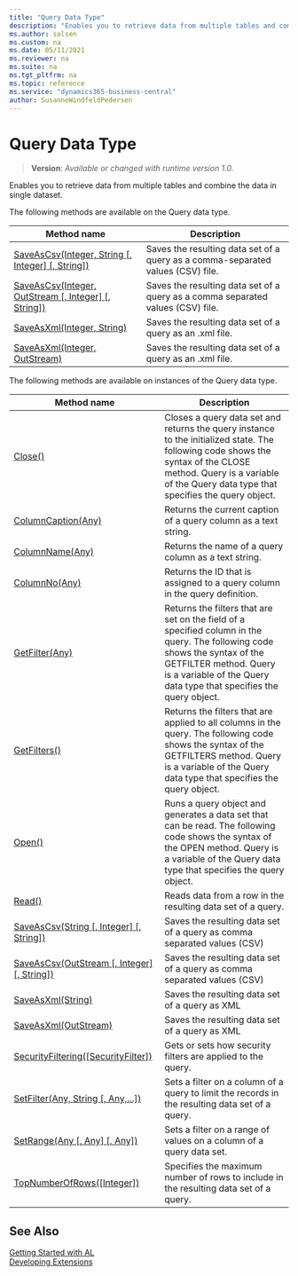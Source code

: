 ```yaml
---
title: "Query Data Type"
description: "Enables you to retrieve data from multiple tables and combine the data in single dataset."
ms.author: solsen
ms.custom: na
ms.date: 05/11/2021
ms.reviewer: na
ms.suite: na
ms.tgt_pltfrm: na
ms.topic: reference
ms.service: "dynamics365-business-central"
author: SusanneWindfeldPedersen
---
```

[//]: # (START>DO_NOT_EDIT)
[//]: # (IMPORTANT:Do not edit any of the content between here and the END>DO_NOT_EDIT.)
[//]: # (Any modifications should be made in the .xml files in the ModernDev repo.)
# Query Data Type
> **Version**: _Available or changed with runtime version 1.0._

Enables you to retrieve data from multiple tables and combine the data in single dataset.


The following methods are available on the Query data type.


|Method name|Description|
|-----------|-----------|
|[SaveAsCsv(Integer, String [, Integer] [, String])](query-saveascsv-integer-string-integer-string-method.md)|Saves the resulting data set of a query as a comma-separated values (CSV) file.|
|[SaveAsCsv(Integer, OutStream [, Integer] [, String])](query-saveascsv-integer-outstream-integer-string-method.md)|Saves the resulting data set of a query as a comma separated values (CSV) file.|
|[SaveAsXml(Integer, String)](query-saveasxml-integer-string-method.md)|Saves the resulting data set of a query as an .xml file.|
|[SaveAsXml(Integer, OutStream)](query-saveasxml-integer-outstream-method.md)|Saves the resulting data set of a query as an .xml file.|

The following methods are available on instances of the Query data type.

|Method name|Description|
|-----------|-----------|
|[Close()](queryinstance-close-method.md)|Closes a query data set and returns the query instance to the initialized state. The following code shows the syntax of the CLOSE method.  Query is a variable of the Query data type that specifies the query object.|
|[ColumnCaption(Any)](queryinstance-columncaption-method.md)|Returns the current caption of a query column as a text string.|
|[ColumnName(Any)](queryinstance-columnname-method.md)|Returns the name of a query column as a text string.|
|[ColumnNo(Any)](queryinstance-columnno-method.md)|Returns the ID that is assigned to a query column in the query definition.|
|[GetFilter(Any)](queryinstance-getfilter-method.md)|Returns the filters that are set on the field of a specified column in the query. The following code shows the syntax of the GETFILTER method. Query is a variable of the Query data type that specifies the query object.|
|[GetFilters()](queryinstance-getfilters-method.md)|Returns the filters that are applied to all columns in the query. The following code shows the syntax of the GETFILTERS method. Query is a variable of the Query data type that specifies the query object.|
|[Open()](queryinstance-open-method.md)|Runs a query object and generates a data set that can be read. The following code shows the syntax of the OPEN method. Query is a variable of the Query data type that specifies the query object.|
|[Read()](queryinstance-read-method.md)|Reads data from a row in the resulting data set of a query.|
|[SaveAsCsv(String [, Integer] [, String])](queryinstance-saveascsv-string-integer-string-method.md)|Saves the resulting data set of a query as comma separated values (CSV)|
|[SaveAsCsv(OutStream [, Integer] [, String])](queryinstance-saveascsv-outstream-integer-string-method.md)|Saves the resulting data set of a query as comma separated values (CSV)|
|[SaveAsXml(String)](queryinstance-saveasxml-string-method.md)|Saves the resulting data set of a query as XML|
|[SaveAsXml(OutStream)](queryinstance-saveasxml-outstream-method.md)|Saves the resulting data set of a query as XML|
|[SecurityFiltering([SecurityFilter])](queryinstance-securityfiltering-method.md)|Gets or sets how security filters are applied to the query.|
|[SetFilter(Any, String [, Any,...])](queryinstance-setfilter-method.md)|Sets a filter on a column of a query to limit the records in the resulting data set of a query.|
|[SetRange(Any [, Any] [, Any])](queryinstance-setrange-method.md)|Sets a filter on a range of values on a column of a query data set.|
|[TopNumberOfRows([Integer])](queryinstance-topnumberofrows-method.md)|Specifies the maximum number of rows to include in the resulting data set of a query.|

[//]: # (IMPORTANT: END>DO_NOT_EDIT)
## See Also
[Getting Started with AL](../../devenv-get-started.md)  
[Developing Extensions](../../devenv-dev-overview.md)  